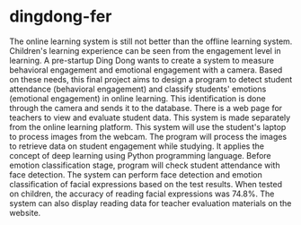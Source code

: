 # dingdong-fer

The online learning system is still not better than the offline learning system. Children's learning experience can be seen from the engagement level in learning. A pre-startup Ding Dong wants to create a system to measure behavioral engagement and emotional engagement with a camera. Based on these needs, this final project aims to design a program to detect student attendance (behavioral engagement) and classify students' emotions (emotional engagement) in online learning. This identification is done through the camera and sends it to the database. There is a web page for teachers to view and evaluate student data.
This system is made separately from the online learning platform. This system will use the student's laptop to process images from the webcam. The program will process the images to retrieve data on student engagement while studying. It applies the concept of deep learning using Python programming language. Before emotion classification stage, program will check student attendance with face detection.
The system can perform face detection and emotion classification of facial expressions based on the test results. When tested on children, the accuracy of reading facial expressions was 74.8%. The system can also display reading data for teacher evaluation materials on the website.

